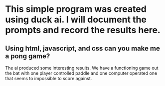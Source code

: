# This simple program was created using duck ai.  I will document the prompts and record the results here.


## Using html, javascript, and css can you make me a pong game?



The ai produced some interesting results.  We have a functioning game out the bat with one player controlled paddle and one computer operated one that seems to impossible to score against.

